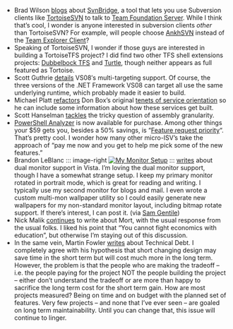 -   Brad Wilson
    [blogs](http://www.agileprogrammer.com/dotnetguy/archive/2007/06/19/22906.aspx)
    about [SvnBridge](http://www.codeplex.com/SvnBridge), a tool that
    lets you use Subversion clients like
    [TortoiseSVN](http://tortoisesvn.net/) to talk to [Team Foundation
    Server](http://msdn2.microsoft.com/en-us/teamsystem/aa718825.aspx).
    While I think that’s cool, I wonder is anyone interested in
    subversion clients *other* than TortoiseSVN? For example, will
    people choose [AnkhSVN](http://ankhsvn.tigris.org/) instead of the
    [Team Explorer
    Client](http://msdn2.microsoft.com/en-us/library/ms181304(VS.80).aspx)?
-   Speaking of TortoiseSVN, I wonder if those guys are interested in
    building a TortoiseTFS project? I did find two other TFS shell
    extensions projects: [Dubbelbock
    TFS](http://blog.benday.com/archive/2007/05/18/23006.aspx) and
    [Turtle](http://www.codeplex.com/Turtle), though neither appears as
    full featured as Tortoise.
-   Scott Guthrie
    [details](http://weblogs.asp.net/scottgu/archive/2007/06/20/vs-2008-multi-targeting-support.aspx)
    VS08′s multi-targeting support. Of course, the three versions of the
    .NET Framework VS08 can target all use the same underlying runtime,
    which probably made it easier to build.
-   Michael Platt
    [refactors](http://michaelplatt.net/blogs/architecture/archive/2007/06/18/service-oriented-programming-sop-tenets.aspx) Don
    Box’s original [tenets of service
    orientation](http://msdn.microsoft.com/msdnmag/issues/04/01/Indigo/default.aspx)
    so he can include some information about how these services get
    built.
-   Scott Hanselman
    [tackles](http://feeds.feedburner.com/~r/ScottHanselman/~3/126242743/AssemblyFiefdomsWhatsTheRightNumberOfAssembliesLibraries.aspx)
    the tricky question of assembly granularity.
-   [PowerShell
    Analyzer](http://powershell.com/store/index.php?act=viewProd&productId=2)
    is now available for purchase. Among other things your \$59 gets
    you, besides a 50% savings, is “[Feature request
    priority](http://powershelllive.com/)“. That’s pretty cool. I wonder
    how many other micro-ISV’s take the approach of “pay me now and you
    get to help me pick some of the new features.”
-   Brandon LeBlanc
	::: image-right
	[![My Monitor Setup](http://hawkblogstorage.blob.core.windows.net/blog-content/20070620-1203-morning-coffee-92/MonitorSetup_thumb.jpg)](http://hawkblogstorage.blob.core.windows.net/blog-content/20070620-1203-morning-coffee-92/MonitorSetup.jpg)
	:::
    [writes](http://windowsvistablog.com/blogs/windowsexperience/archive/2007/06/20/running-a-dual-monitor-setup-with-windows-vista.aspx)
    about dual monitor support in Vista. I’m loving the dual monitor
    support, though I have a somewhat strange setup. I keep my primary
    monitor rotated in portrait mode, which is great for reading and
    writing. I typically use my second monitor for blogs and mail. I
    even wrote a custom multi-mon wallpaper utility so I could easily
    generate new wallpapers for my non-standard monitor layout,
    including bitmap rotate support. If there’s interest, I can post it.
    (via [Sam
    Gentile](http://codebetter.com/blogs/sam.gentile/archive/2007/06/20/new-and-notable-173.aspx))
-   Nick Malik
    [continues](http://blogs.msdn.com/nickmalik/archive/2007/06/19/not-crazy-just-lateral-thinking.aspx)
    to write about Mort, with the usual response from the usual folks. I
    liked his point that “You cannot fight economics with education”,
    but otherwise I’m staying out of this discussion.
-   In the same vein, Martin Fowler
    [writes](http://martinfowler.com/bliki/DesignStaminaHypothesis.html)
    about Technical Debt. I completely agree with his hypothesis that
    short changing design may save time in the short term but will cost
    much more in the long term. However, the problem is that the people
    who are making the tradeoff – i.e. the people paying for the project
    NOT the people building the project – either don’t understand the
    tradeoff or are more than happy to sacrifice the long term cost for
    the short term gain. How are most projects measured? Being on time
    and on budget with the planned set of features. Very few projects –
    and none that I’ve ever seen – are goaled on long term
    maintainability. Until you can change that, this issue will continue
    to linger.
